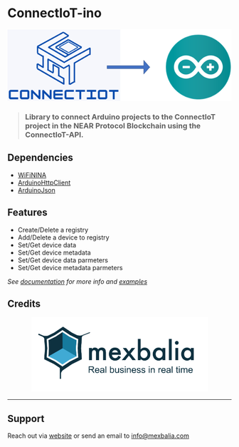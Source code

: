 # ConnectIoT-ino


<center>

![Arq,use](assets/images/ConnectIoTino.png)

</center>

> ### Library to connect Arduino projects to the ConnectIoT project in the NEAR Protocol Blockchain using the ConnectIoT-API.

## Dependencies

- [WiFiNINA](https://www.arduino.cc/reference/en/libraries/wifinina/)
- [ArduinoHttpClient](https://www.arduino.cc/reference/en/libraries/arduinohttpclient/)
- [ArduinoJson](https://www.arduino.cc/reference/en/libraries/arduinojson/)

## Features

- Create/Delete a registry 
- Add/Delete a device to registry
- Set/Get device data
- Set/Get device metadata
- Set/Get device data parmeters
- Set/Get device metadata parmeters

_See [documentation](docs/README.md#connectiot-c-library) for more info and [examples](example/main.py)_

## Credits
<center>

>
  [![Logo Mexbalia](assets/images/Screenshot%20from%202022-08-10%2010-41-59.png)](https://mexbalia.com/)

  </center>

---

## Support

Reach out via [website](https://mexbalia.com/contact.html) or send an email to [info@mexbalia.com](https://google.com)
